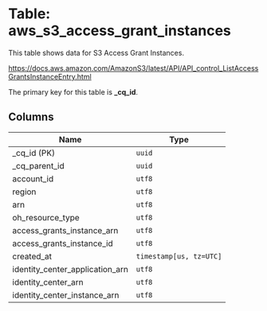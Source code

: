 # Table: aws_s3_access_grant_instances

This table shows data for S3 Access Grant Instances.

https://docs.aws.amazon.com/AmazonS3/latest/API/API_control_ListAccessGrantsInstanceEntry.html

The primary key for this table is **_cq_id**.

## Columns

| Name          | Type          |
| ------------- | ------------- |
|_cq_id (PK)|`uuid`|
|_cq_parent_id|`uuid`|
|account_id|`utf8`|
|region|`utf8`|
|arn|`utf8`|
|oh_resource_type|`utf8`|
|access_grants_instance_arn|`utf8`|
|access_grants_instance_id|`utf8`|
|created_at|`timestamp[us, tz=UTC]`|
|identity_center_application_arn|`utf8`|
|identity_center_arn|`utf8`|
|identity_center_instance_arn|`utf8`|